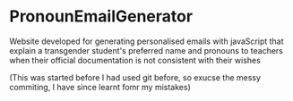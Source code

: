 # PronounEmailGenerator
Website developed for generating personalised emails with javaScript that explain a transgender student's preferred name and pronouns to teachers when their official documentation is not consistent with their wishes

(This was started before I had used git before, so exucse the messy commiting, I have since learnt fomr my mistakes)
